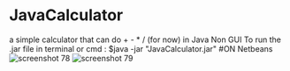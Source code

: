 # JavaCalculator
a simple calculator that can do + - * / (for now) in Java Non GUI
To run the .jar file in terminal or cmd :
$java -jar "JavaCalculator.jar" 
#ON Netbeans 
![screenshot 78](https://user-images.githubusercontent.com/40170955/53049198-c087c800-34c0-11e9-8952-4ef3dceec1f1.png)
![screenshot 79](https://user-images.githubusercontent.com/40170955/53049202-c41b4f00-34c0-11e9-8d74-7ed75dcce69b.png)
